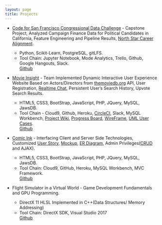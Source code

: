 ```yaml
---
layout: page
title: Projects
---
```


* [Code for San Francisco Congressional Data Challenge](http://codeforsanfrancisco.org/) - Capstone Project, Analyzed Campaign Finance Data for Political Candidates in California, Feature Engineering and Pipeline Results, [North Star Career Alignment](https://docs.google.com/document/d/1uUj2jG5GzVfJjuf2d90VsctEQG7_4l5YCAF4HXYtKWw/edit?usp=sharing).
  * Python, Scikit-Learn, PostgreSQL, gitLFS.
  * Tool Chain: Jupyter Notebook, Mode Analytics, Trello, Github, Google Hangouts, Slack.
<br/><a href="https://github.com/sfbrigade/datasci-congressional-data/tree/master/notebooks/sql" class="fa fa-github-square" target="_blank">Github</a>


* [Movie Insight](https://movie-insights.herokuapp.com/index.php) - Team Implemented Dynamic Interactive User Experience Website Based on Actors/Directors from [themoviedb.org](https://developers.themoviedb.org/3/movies/get-movie-details) API, User Registration, [Realtime Chat](https://github.com/philemmons/hw5-group4), Persistent User’s Search History, Upvote Search Results.
  * HTML5, CSS3, BootStrap, JavaScript, PHP,  JQuery, MySQL, JawsDB.
  * Tool Chain - Cloud9, Github, Heroku, [CircleCI](https://circleci.com/gh/CSUMB-SCD/group4_FinalProject),  Slack, MySQL Workbench, [Project Wiki](https://github.com/CSUMB-SCD/group4_FinalProject/wiki), [Progress Board](https://github.com/CSUMB-SCD/group4_FinalProject/projects/1), [WireFrame](https://github.com/CSUMB-SCD/group4_FinalProject/wiki/Wireframes), [UML User Cases](https://github.com/CSUMB-SCD/group4_FinalProject/wiki/Software-Design-Diagrams).
<br/><a href="https://github.com/CSUMB-SCD/group4_FinalProject" class="fa fa-github-square" target="_blank">Github</a>


* [Comic Ink](https://comix-ink.herokuapp.com/index.php) - Interfacing Client and Server Side Technologies, Customized [User Story](https://github.com/philemmons/Comic-Ink/blob/master/README.md), [Mockup](https://github.com/philemmons/Comic-Ink/blob/master/document/mockUpDesign.pdf), [ER Diagram](https://github.com/philemmons/Comic-Ink/blob/master/document/erDiagram.pdf), Admin Privileges([CRUD](https://en.wikipedia.org/wiki/Create,_read,_update_and_delete) and AJAX).
  * HTML5, CSS3, BootStrap, JavaScript, PHP, JQuery, MySQL, JawsDB. 
  * Tool Chain: Cloud9, GitHub, Heroku, MySQL Workbench, MVC Framework.
<br/><a href="https://github.com/philemmons/Comic-Ink" class="fa fa-github-square" target="_blank">Github</a>


* Flight Simulator in a Virtual World - Game Development Fundamentals and GPU Programming.
  * DirectX 11 HLSL Implemented in C++(Data Structures/ Memory Addressing)
  * Tool Chain: DirectX SDK, Visual Studio 2017
<br/><a href="https://github.com/philemmons/Flight-Simulator-in-Virtual-World" class="fa fa-github-square" target="_blank">Github</a>


